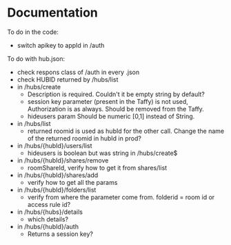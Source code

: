 Documentation
=============

To do in the code:
- switch apikey to appId in /auth

To do with hub.json:
- check respons class of /auth in every .json
- check HUBID returned by /hubs/list
- in /hubs/create 
  - Description is required. Couldn't it be empty string by default?
  - session key parameter (present in the Taffy) is not used, Authorization is as always. Should be removed from the Taffy.
  - hideusers param Should be numeric [0,1] instead of String.
- in /hubs/list
  - returned roomid is used as hubId for the other call. Change the name of the returned roomid in hubId in prod?
- in /hubs/{hubId}/users/list
  - hideusers is boolean but was string in /hubs/create$
- in /hubs/{hubId}/shares/remove
  - roomShareId, verify how to get it from shares/list
- in /hubs/{hubId}/shares/add
  - verify how to get all the params
- in /hubs/{hubId}/folders/list
  - verify from where the parameter come from. folderid = room id or access rule id?
- in /hubs/{hubs}/details
  - which details?
- in /hubs/{hubId}/auth
  - Returns a session key?

